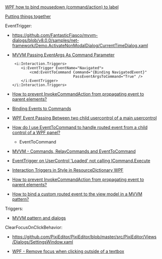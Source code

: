 [WPF how to bind mousedown (command/action) to label](https://stackoverflow.com/questions/47199489/wpf-how-to-bind-mousedown-command-action-to-label)

[Putting things together](https://learn.microsoft.com/en-us/windows/communitytoolkit/mvvm/puttingthingstogether?source=recommendations)

EventTrigger:

- https://github.com/FantasticFiasco/mvvm-dialogs/blob/v8.0.0/samples/net-framework/Demo.ActivateNonModalDialog/CurrentTimeDialog.xaml

- [MVVM Passing EventArgs As Command Parameter](https://stackoverflow.com/questions/6205472/mvvm-passing-eventargs-as-command-parameter)

  ```
   <i:Interaction.Triggers>
      <i:EventTrigger EventName="Navigated">
          <cmd:EventToCommand Command="{Binding NavigatedEvent}"
                              PassEventArgsToCommand="True" />
      </i:EventTrigger>
  </i:Interaction.Triggers>
  ```

- [How to prevent InvokeCommandAction from propagating event to parent elements?](https://stackoverflow.com/questions/7647625/how-to-prevent-invokecommandaction-from-propagating-event-to-parent-elements)

- [Binding Events to Commands](https://prismlibrary.com/docs/wpf/interactivity/event-to-command.html)

- [WPF Event Passing Between two child usercontrol of a main usercontrol](https://stackoverflow.com/questions/6302321/wpf-event-passing-between-two-child-usercontrol-of-a-main-usercontrol)

- [How do I use EventToCommand to handle routed event from a child control of a WPF panel?](https://stackoverflow.com/questions/19686304/how-do-i-use-eventtocommand-to-handle-routed-event-from-a-child-control-of-a-wpf)

  - EventToCommand

- [MVVM - Commands, RelayCommands and EventToCommand](https://learn.microsoft.com/en-us/archive/msdn-magazine/2013/may/mvvm-commands-relaycommands-and-eventtocommand)

- [EventTrigger on UserControl 'Loaded' not calling ICommand.Execute](https://stackoverflow.com/questions/66444407/eventtrigger-on-usercontrol-loaded-not-calling-icommand-execute)

- [Interaction Triggers in Style in ResourceDictionary WPF](https://stackoverflow.com/questions/22321966/interaction-triggers-in-style-in-resourcedictionary-wpf)

- [How to prevent InvokeCommandAction from propagating event to parent elements?](https://stackoverflow.com/questions/7647625/how-to-prevent-invokecommandaction-from-propagating-event-to-parent-elements)

- [How to bind a custom routed event to the view model in a MVVM pattern?](https://learn.microsoft.com/en-us/answers/questions/797148/how-to-bind-a-custom-routed-event-to-the-view-mode.html)

Triggers:

- [MVVM pattern and dialogs](https://www.plainionist.net/Mvvm-Dialogs/)

ClearFocusOnClickBehavior:

- https://github.com/PixiEditor/PixiEditor/blob/master/src/PixiEditor/Views/Dialogs/SettingsWindow.xaml

- [WPF - Remove focus when clicking outside of a textbox](https://stackoverflow.com/questions/6489032/wpf-remove-focus-when-clicking-outside-of-a-textbox)
